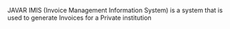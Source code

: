 JAVAR IMIS (Invoice Management Information System) is a system that is used to generate Invoices for a Private institution
